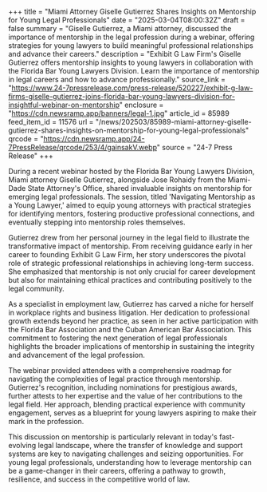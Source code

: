 +++
title = "Miami Attorney Giselle Gutierrez Shares Insights on Mentorship for Young Legal Professionals"
date = "2025-03-04T08:00:32Z"
draft = false
summary = "Giselle Gutierrez, a Miami attorney, discussed the importance of mentorship in the legal profession during a webinar, offering strategies for young lawyers to build meaningful professional relationships and advance their careers."
description = "Exhibit G Law Firm's Giselle Gutierrez offers mentorship insights to young lawyers in collaboration with the Florida Bar Young Lawyers Division. Learn the importance of mentorship in legal careers and how to advance professionally."
source_link = "https://www.24-7pressrelease.com/press-release/520227/exhibit-g-law-firms-giselle-gutierrez-joins-florida-bar-young-lawyers-division-for-insightful-webinar-on-mentorship"
enclosure = "https://cdn.newsramp.app/banners/legal-1.jpg"
article_id = 85989
feed_item_id = 11576
url = "/news/202503/85989-miami-attorney-giselle-gutierrez-shares-insights-on-mentorship-for-young-legal-professionals"
qrcode = "https://cdn.newsramp.app/24-7PressRelease/qrcode/253/4/gainsakV.webp"
source = "24-7 Press Release"
+++

<p>During a recent webinar hosted by the Florida Bar Young Lawyers Division, Miami attorney Giselle Gutierrez, alongside Jose Rohaidy from the Miami-Dade State Attorney's Office, shared invaluable insights on mentorship for emerging legal professionals. The session, titled 'Navigating Mentorship as a Young Lawyer,' aimed to equip young attorneys with practical strategies for identifying mentors, fostering productive professional connections, and eventually stepping into mentorship roles themselves.</p><p>Gutierrez drew from her personal journey in the legal field to illustrate the transformative impact of mentorship. From receiving guidance early in her career to founding Exhibit G Law Firm, her story underscores the pivotal role of strategic professional relationships in achieving long-term success. She emphasized that mentorship is not only crucial for career development but also for maintaining ethical practices and contributing positively to the legal community.</p><p>As a specialist in employment law, Gutierrez has carved a niche for herself in workplace rights and business litigation. Her dedication to professional growth extends beyond her practice, as seen in her active participation with the Florida Bar Association and the Cuban American Bar Association. This commitment to fostering the next generation of legal professionals highlights the broader implications of mentorship in sustaining the integrity and advancement of the legal profession.</p><p>The webinar provided attendees with a comprehensive roadmap for navigating the complexities of legal practice through mentorship. Gutierrez's recognition, including nominations for prestigious awards, further attests to her expertise and the value of her contributions to the legal field. Her approach, blending practical experience with community engagement, serves as a blueprint for young lawyers aspiring to make their mark in the profession.</p><p>This discussion on mentorship is particularly relevant in today's fast-evolving legal landscape, where the transfer of knowledge and support systems are key to navigating challenges and seizing opportunities. For young legal professionals, understanding how to leverage mentorship can be a game-changer in their careers, offering a pathway to growth, resilience, and success in the competitive world of law.</p>